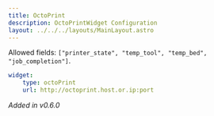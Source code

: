 ```yaml
---
title: OctoPrint
description: OctoPrintWidget Configuration
layout: ../../../layouts/MainLayout.astro
---
```


Allowed fields: `["printer_state", "temp_tool", "temp_bed", "job_completion"]`.

```yaml
widget:
    type: octoPrint
    url: http://octoprint.host.or.ip:port
```

*Added in v0.6.0*
